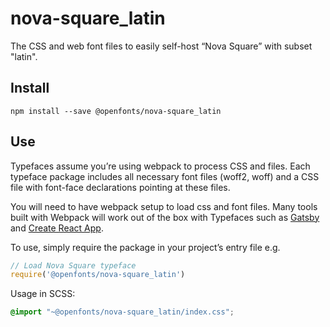 
# nova-square_latin

The CSS and web font files to easily self-host “Nova Square” with subset "latin".

## Install

`npm install --save @openfonts/nova-square_latin`

## Use

Typefaces assume you’re using webpack to process CSS and files. Each typeface
package includes all necessary font files (woff2, woff) and a CSS file with
font-face declarations pointing at these files.

You will need to have webpack setup to load css and font files. Many tools built
with Webpack will work out of the box with Typefaces such as [Gatsby](https://github.com/gatsbyjs/gatsby)
and [Create React App](https://github.com/facebookincubator/create-react-app).

To use, simply require the package in your project’s entry file e.g.

```javascript
// Load Nova Square typeface
require('@openfonts/nova-square_latin')
```

Usage in SCSS:
```scss
@import "~@openfonts/nova-square_latin/index.css";
```
